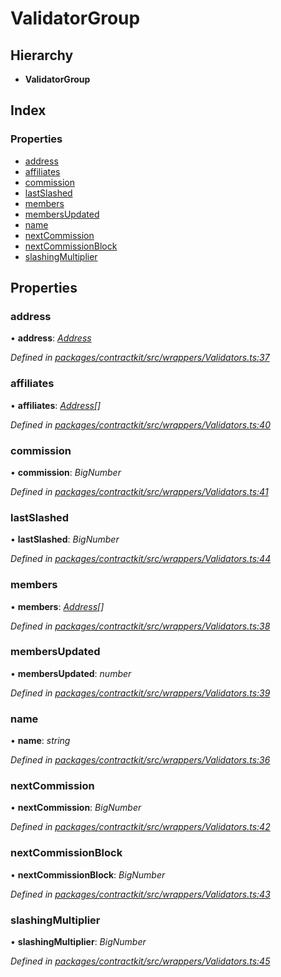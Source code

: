 # ValidatorGroup

## Hierarchy

* **ValidatorGroup**

## Index

### Properties

* [address]()
* [affiliates]()
* [commission]()
* [lastSlashed]()
* [members]()
* [membersUpdated]()
* [name]()
* [nextCommission]()
* [nextCommissionBlock]()
* [slashingMultiplier]()

## Properties

### address

• **address**: [_Address_]()

_Defined in_ [_packages/contractkit/src/wrappers/Validators.ts:37_](https://github.com/celo-org/celo-monorepo/blob/master/packages/contractkit/src/wrappers/Validators.ts#L37)

### affiliates

• **affiliates**: [_Address_]()_\[\]_

_Defined in_ [_packages/contractkit/src/wrappers/Validators.ts:40_](https://github.com/celo-org/celo-monorepo/blob/master/packages/contractkit/src/wrappers/Validators.ts#L40)

### commission

• **commission**: _BigNumber_

_Defined in_ [_packages/contractkit/src/wrappers/Validators.ts:41_](https://github.com/celo-org/celo-monorepo/blob/master/packages/contractkit/src/wrappers/Validators.ts#L41)

### lastSlashed

• **lastSlashed**: _BigNumber_

_Defined in_ [_packages/contractkit/src/wrappers/Validators.ts:44_](https://github.com/celo-org/celo-monorepo/blob/master/packages/contractkit/src/wrappers/Validators.ts#L44)

### members

• **members**: [_Address_]()_\[\]_

_Defined in_ [_packages/contractkit/src/wrappers/Validators.ts:38_](https://github.com/celo-org/celo-monorepo/blob/master/packages/contractkit/src/wrappers/Validators.ts#L38)

### membersUpdated

• **membersUpdated**: _number_

_Defined in_ [_packages/contractkit/src/wrappers/Validators.ts:39_](https://github.com/celo-org/celo-monorepo/blob/master/packages/contractkit/src/wrappers/Validators.ts#L39)

### name

• **name**: _string_

_Defined in_ [_packages/contractkit/src/wrappers/Validators.ts:36_](https://github.com/celo-org/celo-monorepo/blob/master/packages/contractkit/src/wrappers/Validators.ts#L36)

### nextCommission

• **nextCommission**: _BigNumber_

_Defined in_ [_packages/contractkit/src/wrappers/Validators.ts:42_](https://github.com/celo-org/celo-monorepo/blob/master/packages/contractkit/src/wrappers/Validators.ts#L42)

### nextCommissionBlock

• **nextCommissionBlock**: _BigNumber_

_Defined in_ [_packages/contractkit/src/wrappers/Validators.ts:43_](https://github.com/celo-org/celo-monorepo/blob/master/packages/contractkit/src/wrappers/Validators.ts#L43)

### slashingMultiplier

• **slashingMultiplier**: _BigNumber_

_Defined in_ [_packages/contractkit/src/wrappers/Validators.ts:45_](https://github.com/celo-org/celo-monorepo/blob/master/packages/contractkit/src/wrappers/Validators.ts#L45)

